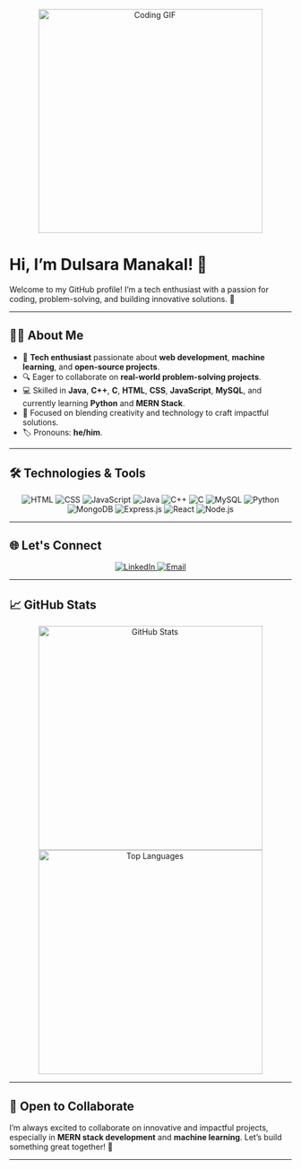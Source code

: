 <!-- Header with GIF -->
<p align="center">
  <img src="https://media.giphy.com/media/qgQUggAC3Pfv687qPC/giphy.gif" alt="Coding GIF" width="400">
</p>

# Hi, I’m Dulsara Manakal! 👋  
Welcome to my GitHub profile! I’m a tech enthusiast with a passion for coding, problem-solving, and building innovative solutions. 🚀  

---

## 👨‍💻 About Me
- 🌟 **Tech enthusiast** passionate about **web development**, **machine learning**, and **open-source projects**.  
- 🔍 Eager to collaborate on **real-world problem-solving projects**.  
- 💻 Skilled in **Java**, **C++**, **C**, **HTML**, **CSS**, **JavaScript**, **MySQL**, and currently learning **Python** and **MERN Stack**.  
- 🎯 Focused on blending creativity and technology to craft impactful solutions.  
- 🏷️ Pronouns: **he/him**.  

---

## 🛠️ Technologies & Tools
<p align="center">
  <img src="https://img.shields.io/badge/HTML-E34F26?style=for-the-badge&logo=html5&logoColor=white" alt="HTML">
  <img src="https://img.shields.io/badge/CSS-1572B6?style=for-the-badge&logo=css3&logoColor=white" alt="CSS">
  <img src="https://img.shields.io/badge/JavaScript-F7DF1E?style=for-the-badge&logo=javascript&logoColor=black" alt="JavaScript">
  <img src="https://img.shields.io/badge/Java-007396?style=for-the-badge&logo=java&logoColor=white" alt="Java">
  <img src="https://img.shields.io/badge/C++-00599C?style=for-the-badge&logo=cplusplus&logoColor=white" alt="C++">
  <img src="https://img.shields.io/badge/C-A8B9CC?style=for-the-badge&logo=c&logoColor=white" alt="C">
  <img src="https://img.shields.io/badge/MySQL-4479A1?style=for-the-badge&logo=mysql&logoColor=white" alt="MySQL">
  <img src="https://img.shields.io/badge/Python-3776AB?style=for-the-badge&logo=python&logoColor=white" alt="Python">
  <img src="https://img.shields.io/badge/MongoDB-47A248?style=for-the-badge&logo=mongodb&logoColor=white" alt="MongoDB">
  <img src="https://img.shields.io/badge/Express.js-000000?style=for-the-badge&logo=express&logoColor=white" alt="Express.js">
  <img src="https://img.shields.io/badge/React-61DAFB?style=for-the-badge&logo=react&logoColor=black" alt="React">
  <img src="https://img.shields.io/badge/Node.js-339933?style=for-the-badge&logo=nodedotjs&logoColor=white" alt="Node.js">
</p>

---

## 🌐 Let's Connect
<p align="center">
  <a href="https://www.linkedin.com/in/dulsara-manakal-a4784a25b" target="_blank">
    <img src="https://img.shields.io/badge/LinkedIn-0A66C2?style=for-the-badge&logo=linkedin&logoColor=white" alt="LinkedIn">
  </a>
  <a href="mailto:dulsaramanakal@gmail.com?subject=Hello%20Dulsara&body=I%20wanted%20to%20reach%20out%20regarding...">
    <img src="https://img.shields.io/badge/Email-D14836?style=for-the-badge&logo=gmail&logoColor=white" alt="Email">
  </a>
</p>

---

## 📈 GitHub Stats
<p align="center">
  <img src="https://github-readme-stats.vercel.app/api?username=dulsara30&show_icons=true&theme=radical" alt="GitHub Stats" width="400">
  <img src="https://github-readme-stats.vercel.app/api/top-langs/?username=dulsara30&layout=compact&theme=radical" alt="Top Languages" width="400">
</p>

---

## 🤝 Open to Collaborate
I’m always excited to collaborate on innovative and impactful projects, especially in **MERN stack development** and **machine learning**. Let’s build something great together! 🚀

---
